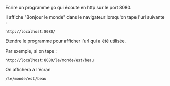 Ecrire un programme go qui écoute en http sur le port 8080.

Il affiche "Bonjour le monde" dans le navigateur lorsqu'on tape l'url suivante :

```
http://localhost:8080/
```

Etendre le programme pour afficher l'url qui a été utilisée.

Par exemple, si on tape :

```
http://localhost:8080/le/monde/est/beau
```

On affichera à l'écran

```
/le/monde/est/beau
```